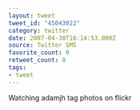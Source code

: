```yaml
---
layout: tweet
tweet_id: "45043022"
category: twitter
date: 2007-04-30T16:14:53.000Z
source: Twitter SMS
favorite_count: 0
retweet_count: 0
tags:
- tweet
---
```


Watching adamjh tag photos on flickr
